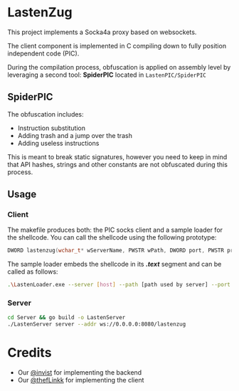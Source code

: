 # LastenZug

This project implements a Socka4a proxy based on websockets.    

The client component is implemented in C compiling down to fully position independent code (PIC).

During the compilation process, obfuscation is applied on assembly level by leveraging a second tool: **SpiderPIC** located in ```LastenPIC/SpiderPIC```

## SpiderPIC

The obfuscation includes:
- Instruction substitution
- Adding trash and a jump over the trash
- Adding useless instructions

This is meant to break static signatures, however you need to keep in mind that API hashes, strings and other constants are not obfuscated during this process.

## Usage

### Client
 
The makefile produces both: the PIC socks client and a sample loader for the shellcode.
You can call the shellcode using the following prototype:

```C
DWORD lastenzug(wchar_t* wServerName, PWSTR wPath, DWORD port, PWSTR proxy, PWSTR pUserName, PWSTR pPassword);
```

The sample loader embeds the shellcode in its ***.text*** segment and can be called as follows:
```bash
.\LastenLoader.exe --server [host] --path [path used by server] --port [port]
```

### Server

```bash
cd Server && go build -o LastenServer
./LastenServer server --addr ws://0.0.0.0:8080/lastenzug
```

# Credits
- Our [@invist](https://twitter.com/invist) for implementing the backend
- Our [@thefLinkk](https://twitter.com/thefLinkk) for implementing the client
